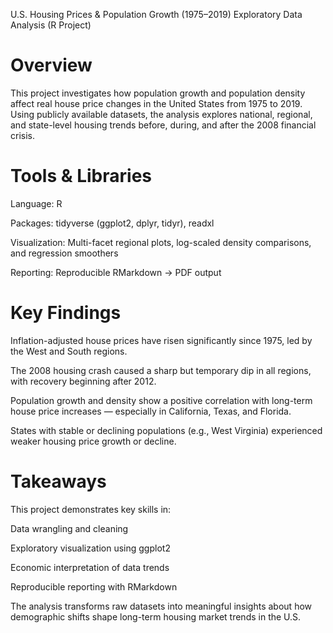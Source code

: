 U.S. Housing Prices & Population Growth (1975–2019)
Exploratory Data Analysis (R Project)
# Overview

This project investigates how population growth and population density affect real house price changes in the United States from 1975 to 2019.
Using publicly available datasets, the analysis explores national, regional, and state-level housing trends before, during, and after the 2008 financial crisis.

# Tools & Libraries

Language: R

Packages: tidyverse (ggplot2, dplyr, tidyr), readxl

Visualization: Multi-facet regional plots, log-scaled density comparisons, and regression smoothers

Reporting: Reproducible RMarkdown → PDF output

# Key Findings

Inflation-adjusted house prices have risen significantly since 1975, led by the West and South regions.

The 2008 housing crash caused a sharp but temporary dip in all regions, with recovery beginning after 2012.

Population growth and density show a positive correlation with long-term house price increases — especially in California, Texas, and Florida.

States with stable or declining populations (e.g., West Virginia) experienced weaker housing price growth or decline.

# Takeaways

This project demonstrates key skills in:

Data wrangling and cleaning

Exploratory visualization using ggplot2

Economic interpretation of data trends

Reproducible reporting with RMarkdown

The analysis transforms raw datasets into meaningful insights about how demographic shifts shape long-term housing market trends in the U.S.
